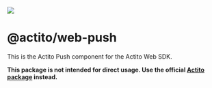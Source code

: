 [<img src="https://raw.githubusercontent.com/actito/actito-sdk-web/main/.assets/logo.png"/>](https://actito.com)

# @actito/web-push

This is the Actito Push component for the Actito Web SDK.

**This package is not intended for direct usage. Use the official [Actito package](https://www.npmjs.com/package/actito-web) instead.**
